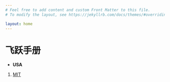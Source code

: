 ```yaml
---
# Feel free to add content and custom Front Matter to this file.
# To modify the layout, see https://jekyllrb.com/docs/themes/#overriding-theme-defaults

layout: home
---
```

# 飞跃手册

* **USA**
 1. [MIT](https://zliao555.github.io/my-site/mit)
